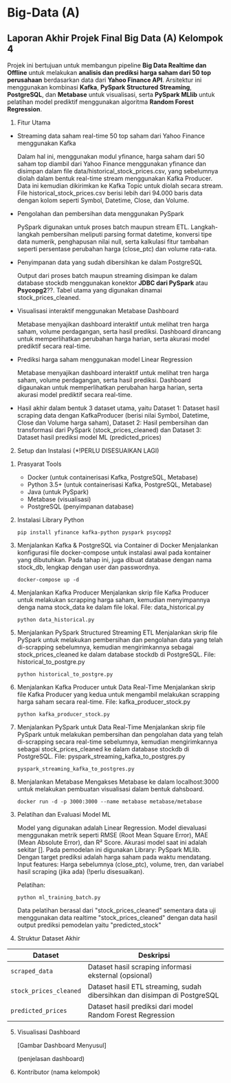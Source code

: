 # Big-Data (A)
## Laporan Akhir Projek Final Big Data (A) Kelompok 4

Projek ini bertujuan untuk membangun pipeline **Big Data Realtime dan Offline** untuk melakukan **analisis dan prediksi harga saham dari 50 top perusahaan** berdasarkan data dari **Yahoo Finance API**. Arsitektur ini menggunakan kombinasi **Kafka**, **PySpark Structured Streaming**, **PostgreSQL**, dan **Metabase** untuk visualisasi, serta **PySpark MLlib** untuk pelatihan model prediktif menggunakan algoritma **Random Forest Regression**.

1. Fitur Utama

- Streaming data saham real-time 50 top saham dari Yahoo Finance menggunakan Kafka

  Dalam hal ini, menggunakan modul yfinance, harga saham dari 50 saham top diambil dari Yahoo Finance menggunakan yfinance dan disimpan dalam file data/historical_stock_prices.csv, yang sebelumnya diolah dalam bentuk real-time stream menggunakan Kafka Producer. Data ini kemudian dikirimkan ke Kafka Topic untuk diolah secara stream. File historical_stock_prices.csv berisi lebih dari 94.000 baris data dengan kolom seperti Symbol, Datetime, Close, dan Volume.
  
- Pengolahan dan pembersihan data menggunakan PySpark

   PySpark digunakan untuk proses batch maupun stream ETL. Langkah-langkah pembersihan meliputi parsing format datetime, konversi tipe data numerik, penghapusan nilai null, serta kalkulasi fitur tambahan seperti persentase perubahan harga (close_ptc) dan volume rata-rata.
  
- Penyimpanan data yang sudah dibersihkan ke dalam PostgreSQL

  Output dari proses batch maupun streaming disimpan ke dalam database stockdb menggunakan konektor **JDBC dari PySpark** atau **Psycopg2**??. Tabel utama yang digunakan dinamai stock_prices_cleaned.
  
- Visualisasi interaktif menggunakan Metabase Dashboard

  Metabase menyajikan dashboard interaktif untuk melihat tren harga saham, volume perdagangan, serta hasil prediksi. Dashboard dirancang untuk memperlihatkan perubahan harga harian, serta akurasi model prediktif secara real-time.
  
- Prediksi harga saham menggunakan model Linear Regression

  Metabase menyajikan dashboard interaktif untuk melihat tren harga saham, volume perdagangan, serta hasil prediksi. Dashboard digaunakan untuk memperlihatkan perubahan harga harian, serta akurasi model prediktif secara real-time.
  
- Hasil akhir dalam bentuk 3 dataset utama, yaitu Dataset 1: Dataset hasil scraping data dengan KafkaProducer (berisi nilai Symbol, Datetime, Close dan Volume harga saham), Dataset 2: Hasil pembersihan dan transformasi dari PySpark (stock_prices_cleaned) dan Dataset 3: Dataset hasil prediksi model ML (predicted_prices)

2. Setup dan Instalasi (*!PERLU DISESUAIKAN LAGI)

 1) Prasyarat Tools
    - Docker (untuk containerisasi Kafka, PostgreSQL, Metabase)
    - Python 3.5+ (untuk containerisasi Kafka, PostgreSQL, Metabase)
    - Java (untuk PySpark)
    - Metabase (visualisasi)
    - PostgreSQL (penyimpanan database)
 2) Instalasi Library Python
    ```
    pip install yfinance kafka-python pyspark psycopg2
    ```
 3) Menjalankan Kafka & PostgreSQL via Container di Docker
    Menjalankan konfigurasi file docker-compose untuk instalasi awal pada kontainer yang dibutuhkan. Pada tahap ini, juga dibuat database dengan nama stock_db, lengkap dengan user dan passwordnya.
    ```
    docker-compose up -d
    ```
 4) Menjalankan Kafka Producer
    Menjalankan skrip file Kafka Producer untuk melakukan scrapping harga saham, kemudian menyimpannya denga nama stock_data ke dalam file lokal. File: data_historical.py
    ```
    python data_historical.py
    ```
    
 5) Menjalankan PySpark Structured Streaming ETL
    Menjalankan skrip file PySpark untuk melakukan pembersihan dan pengolahan data yang telah di-scrapping sebelumnya, kemudian mengirimkannya sebagai stock_prices_cleaned ke dalam database stockdb di PostgreSQL. File: historical_to_postgre.py
    ```
    python historical_to_postgre.py
    ```
  6) Menjalankan Kafka Producer untuk Data Real-Time
     Menjalankan skrip file Kafka Producer yang kedua untuk mengambil melakukan scrapping harga saham secara real-time. File: kafka_producer_stock.py
     ```
     python kafka_producer_stock.py
     ```
     
  7) Menjalankan PySpark untuk Data Real-Time
     Menjalankan skrip file PySpark untuk melakukan pembersihan dan pengolahan data yang telah di-scrapping secara real-time sebelumnya, kemudian mengirimkannya sebagai stock_prices_cleaned ke dalam database stockdb di PostgreSQL. File: pyspark_streaming_kafka_to_postgres.py
     ```
     pyspark_streaming_kafka_to_postgres.py
     ```
     
  8) Menjalankan Metabase
     Mengakses Metabase ke dalam localhost:3000 untuk melakukan pembuatan visualisasi dalam bentuk dahsboard.
     ```
     docker run -d -p 3000:3000 --name metabase metabase/metabase
     ```
     
3. Pelatihan dan Evaluasi Model ML

   Model yang digunakan adalah Linear Regression. Model dievaluasi menggunakan metrik seperti RMSE (Root Mean Square Error), MAE (Mean Absolute Error), dan R² Score. Akurasi model saat ini adalah sekitar [].
   Pada pemodelan ini digunakan Library: PySpark MLlib. Dengan target prediksi adalah harga saham pada waktu mendatang. Input features: Harga sebelumnya (close_ptc), volume, tren, dan variabel hasil scraping (jika ada) (!perlu disesuaikan).

   Pelatihan:
   ```
   python ml_training_batch.py
   ```

   Data pelatihan berasal dari "stock_prices_cleaned" sementara data uji menggunakan data realtime "stock_prices_cleaned" dengan data hasil output prediksi pemodelan yaitu "predicted_stock"
   
5. Struktur Dataset Akhir

| Dataset               | Deskripsi                                                                 |
| ----------------------| ------------------------------------------------------------------------- |
|`scraped_data`         | Dataset hasil scraping informasi eksternal (opsional)                     |
|`stock_prices_cleaned` | Dataset hasil ETL streaming, sudah dibersihkan dan disimpan di PostgreSQL | 
| `predicted_prices`    | Dataset hasil prediksi dari model Random Forest Regression                |

5. Visualisasi Dashboard

    [Gambar Dashboard Menyusul]

   (penjelasan dashboard)
   
6. Kontributor
    (nama kelompok)
